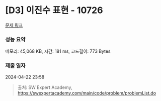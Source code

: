# [D3] 이진수 표현 - 10726 

[문제 링크](https://swexpertacademy.com/main/code/problem/problemDetail.do?contestProbId=AXRSXf_a9qsDFAXS) 

### 성능 요약

메모리: 45,068 KB, 시간: 181 ms, 코드길이: 773 Bytes

### 제출 일자

2024-04-22 23:58



> 출처: SW Expert Academy, https://swexpertacademy.com/main/code/problem/problemList.do